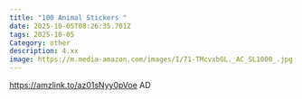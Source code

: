 ```yaml
---
title: "100 Animal Stickers "
date: 2025-10-05T08:26:35.701Z
tags: 2025-10-05
Category: other
description: 4.xx
image: https://m.media-amazon.com/images/I/71-TMcvxbGL._AC_SL1000_.jpg
---
```

https://amzlink.to/az01sNyy0pVoe
AD